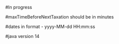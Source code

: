 #In progress

#maxTimeBeforeNextTaxation should be in minutes

#dates in format - yyyy-MM-dd HH:mm:ss

#java version 14
